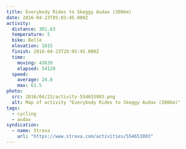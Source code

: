 ```yaml
---
title: Everybody Rides to Skeggy Audax (300km)
date: 2016-04-23T05:03:45.000Z
activity:
  distance: 301.63
  temperature: 5
  bike: Belle
  elevation: 1815
  finish: 2016-04-23T20:05:45.000Z
  time:
    moving: 43639
    elapsed: 54120
  speed:
    average: 24.8
    max: 61.5
photo:
  src: 2016/04/23/activity-554653003.png
  alt: Map of activity "Everybody Rides to Skeggy Audax (300km)"
tags:
  - cycling
  - audax
syndication:
  - name: Strava
    url: "https://www.strava.com/activities/554653003"
---
```

